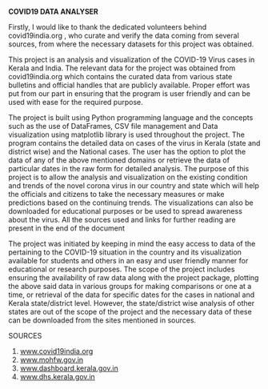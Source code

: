 **COVID19 DATA ANALYSER**

Firstly, I would like to thank the dedicated volunteers behind covid19india.org ,
who curate and verify the data coming from several sources, from where the necessary
datasets for this project was obtained.

This project is an analysis and visualization of the COVID-19 Virus cases in Kerala 
and India. The relevant data for the project was obtained from covid19india.org 
which contains the curated data from various state bulletins and official handles 
that are publicly available. Proper effort was put from our part in ensuring that 
the program is user friendly and can be used with ease for the required purpose.

The project is built using Python programming language and the concepts such as the 
use of DataFrames, CSV file management and Data visualization using matplotlib 
library is used throughout the project. The program contains the detailed data on 
cases of the virus in Kerala (state and district wise) and the National cases. The 
user has the option to plot the data of any of the above mentioned domains or 
retrieve the data of particular dates in the raw form for detailed analysis. 
The purpose of this project is to allow the analysis and visualization on the 
existing condition and trends of the novel corona virus in our country and state 
which will help the officials and citizens to take the necessary measures or make 
predictions based on the continuing trends. The visualizations can also be downloaded 
for educational purposes or be used to spread awareness about the virus. All the 
sources used and links for further reading are present in the end of the document

The project was initiated by keeping in mind the easy access to data of the 
pertaining to the COVID-19 situation in the country and its visualization 
available for students and others in an easy and user friendly manner for 
educational or research purposes. The scope of the project includes ensuring 
the availability of raw data along with the project package, plotting the above 
said data in various groups for making comparisons or one at a time, or retrieval 
of the data for specific dates for the cases in national and Kerala state/district 
level. However, the state/district wise analysis of other states are out of the scope 
of the project and the necessary data of these can be downloaded from the sites 
mentioned in sources.

SOURCES
1)	www.covid19india.org
2)	www.mohfw.gov.in
3)	www.dashboard.kerala.gov.in
4)	www.dhs.kerala.gov.in

